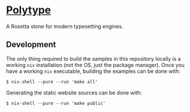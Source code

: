 # [Polytype](https://alerque.github.io/polytype)

A Rosetta stone for modern typesetting engines.

## Development

The only thing required to build the samples in this repository locally is a working `nix` installation (not the OS, just the package manager).
Once you have a working `nix` executable, building the examples can be done with:

```console
$ nix-shell --pure --run 'make all'
```

Generating the static website sources can be done with:

```console
$ nix-shell --pure --run 'make public'
```
